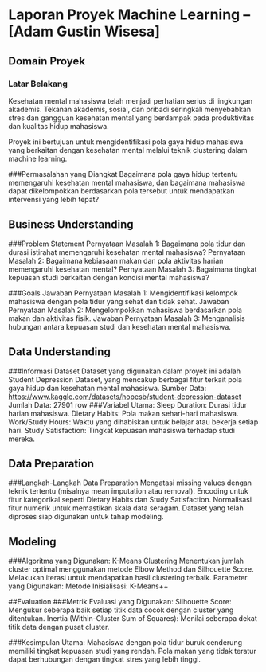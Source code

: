 # Laporan Proyek Machine Learning – [Adam Gustin Wisesa]
## Domain Proyek
### Latar Belakang ###
Kesehatan mental mahasiswa telah menjadi perhatian serius di lingkungan akademis. Tekanan akademis, sosial, dan pribadi seringkali menyebabkan stres dan gangguan kesehatan mental yang berdampak pada produktivitas dan kualitas hidup mahasiswa.

Proyek ini bertujuan untuk mengidentifikasi pola gaya hidup mahasiswa yang berkaitan dengan kesehatan mental melalui teknik clustering dalam machine learning.

###Permasalahan yang Diangkat
Bagaimana pola gaya hidup tertentu memengaruhi kesehatan mental mahasiswa, dan bagaimana mahasiswa dapat dikelompokkan berdasarkan pola tersebut untuk mendapatkan intervensi yang lebih tepat?

## Business Understanding
###Problem Statement
Pernyataan Masalah 1: Bagaimana pola tidur dan durasi istirahat memengaruhi kesehatan mental mahasiswa?
Pernyataan Masalah 2: Bagaimana kebiasaan makan dan pola aktivitas harian memengaruhi kesehatan mental?
Pernyataan Masalah 3: Bagaimana tingkat kepuasan studi berkaitan dengan kondisi mental mahasiswa?

###Goals
Jawaban Pernyataan Masalah 1: Mengidentifikasi kelompok mahasiswa dengan pola tidur yang sehat dan tidak sehat.
Jawaban Pernyataan Masalah 2: Mengelompokkan mahasiswa berdasarkan pola makan dan aktivitas fisik.
Jawaban Pernyataan Masalah 3: Menganalisis hubungan antara kepuasan studi dan kesehatan mental mahasiswa.

## Data Understanding
###Informasi Dataset
Dataset yang digunakan dalam proyek ini adalah Student Depression Dataset, yang mencakup berbagai fitur terkait pola gaya hidup dan kesehatan mental mahasiswa.
Sumber Data: https://www.kaggle.com/datasets/hopesb/student-depression-dataset
Jumlah Data: 27901 row
###Variabel Utama:
Sleep Duration: Durasi tidur harian mahasiswa.
Dietary Habits: Pola makan sehari-hari mahasiswa.
Work/Study Hours: Waktu yang dihabiskan untuk belajar atau bekerja setiap hari.
Study Satisfaction: Tingkat kepuasan mahasiswa terhadap studi mereka.

## Data Preparation
###Langkah-Langkah Data Preparation
Mengatasi missing values dengan teknik tertentu (misalnya mean imputation atau removal).
Encoding untuk fitur kategorikal seperti Dietary Habits dan Study Satisfaction.
Normalisasi fitur numerik untuk memastikan skala data seragam.
Dataset yang telah diproses siap digunakan untuk tahap modeling.

## Modeling
###Algoritma yang Digunakan:
K-Means Clustering
Menentukan jumlah cluster optimal menggunakan metode Elbow Method dan Silhouette Score.
Melakukan iterasi untuk mendapatkan hasil clustering terbaik.
Parameter yang Digunakan:
Metode Inisialisasi: K-Means++

##Evaluation
###Metrik Evaluasi yang Digunakan:
Silhouette Score: Mengukur seberapa baik setiap titik data cocok dengan cluster yang ditentukan.
Inertia (Within-Cluster Sum of Squares): Menilai seberapa dekat titik data dengan pusat cluster.

###Kesimpulan Utama:
Mahasiswa dengan pola tidur buruk cenderung memiliki tingkat kepuasan studi yang rendah.
Pola makan yang tidak teratur dapat berhubungan dengan tingkat stres yang lebih tinggi.

